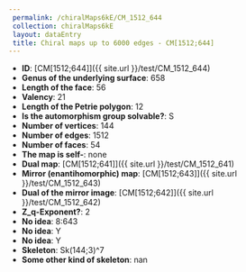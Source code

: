 ```yaml
--- 
 permalink: /chiralMaps6kE/CM_1512_644 
 collection: chiralMaps6kE
 layout: dataEntry
 title: Chiral maps up to 6000 edges - CM[1512;644]
---
```


- **ID**: [CM[1512;644]]({{ site.url }}/test/CM_1512_644)
- **Genus of the underlying surface**: 658
- **Length of the face**: 56
- **Valency**: 21
- **Length of the Petrie polygon**: 12
- **Is the automorphism group solvable?**: S
- **Number of vertices**: 144
- **Number of edges**: 1512
- **Number of faces**: 54
- **The map is self-**: none
- **Dual map**: [CM[1512;641]]({{ site.url }}/test/CM_1512_641)
- **Mirror (enantihomorphic) map**: [CM[1512;643]]({{ site.url }}/test/CM_1512_643)
- **Dual of the mirror image**: [CM[1512;642]]({{ site.url }}/test/CM_1512_642)
- **Z_q-Exponent?**: 2
- **No idea**:  8:643
- **No idea**: Y
- **No idea**: Y
- **Skeleton**: Sk(144;3)^7
- **Some other kind of skeleton**: nan
